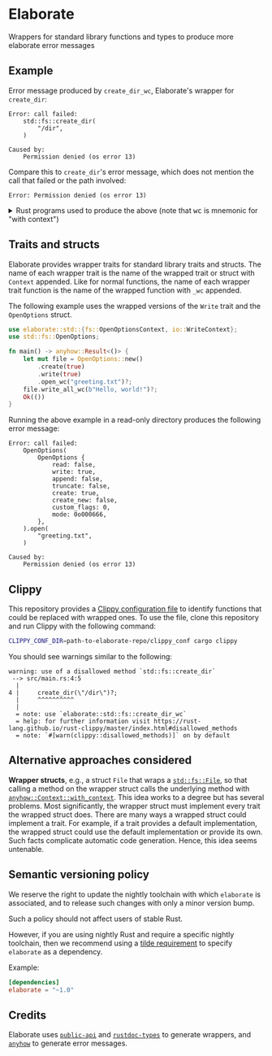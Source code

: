 # Elaborate

Wrappers for standard library functions and types to produce more elaborate error messages

## Example

Error message produced by `create_dir_wc`, Elaborate's wrapper for `create_dir`:

```
Error: call failed:
    std::fs::create_dir(
        "/dir",
    )

Caused by:
    Permission denied (os error 13)
```

Compare this to `create_dir`'s error message, which does not mention the call that failed or the path involved:

```
Error: Permission denied (os error 13)
```

<details>

<summary>Rust programs used to produce the above (note that <tt>wc</tt> is mnemonic for "with context")</summary>

```rust
use elaborate::std::fs::create_dir_wc;

fn main() -> anyhow::Result<()> {
    create_dir_wc("/dir")?;
    Ok(())
}
```

```rust
use std::fs::create_dir;

fn main() -> anyhow::Result<()> {
    create_dir("/dir")?;
    Ok(())
}
```

</details>

## Traits and structs

Elaborate provides wrapper traits for standard library traits and structs. The name of each wrapper trait is the name of the wrapped trait or struct with `Context` appended. Like for normal functions, the name of each wrapper trait function is the name of the wrapped function with `_wc` appended.

The following example uses the wrapped versions of the `Write` trait and the `OpenOptions` struct.

```rust
use elaborate::std::{fs::OpenOptionsContext, io::WriteContext};
use std::fs::OpenOptions;

fn main() -> anyhow::Result<()> {
    let mut file = OpenOptions::new()
        .create(true)
        .write(true)
        .open_wc("greeting.txt")?;
    file.write_all_wc(b"Hello, world!")?;
    Ok(())
}
```

Running the above example in a read-only directory produces the following error message:

```
Error: call failed:
    OpenOptions(
        OpenOptions {
            read: false,
            write: true,
            append: false,
            truncate: false,
            create: true,
            create_new: false,
            custom_flags: 0,
            mode: 0o000666,
        },
    ).open(
        "greeting.txt",
    )

Caused by:
    Permission denied (os error 13)
```

## Clippy

This repository provides a [Clippy configuration file] to identify functions that could be replaced with wrapped ones. To use the file, clone this repository and run Clippy with the following command:

```sh
CLIPPY_CONF_DIR=path-to-elaborate-repo/clippy_conf cargo clippy
```

You should see warnings similar to the following:

```
warning: use of a disallowed method `std::fs::create_dir`
 --> src/main.rs:4:5
  |
4 |     create_dir(\"/dir\")?;
  |     ^^^^^^^^^^
  |
  = note: use `elaborate::std::fs::create_dir_wc`
  = help: for further information visit https://rust-lang.github.io/rust-clippy/master/index.html#disallowed_methods
  = note: `#[warn(clippy::disallowed_methods)]` on by default
```

## Alternative approaches considered

**Wrapper structs**, e.g., a struct `File` that wraps a [`std::fs::File`], so that calling a method on the wrapper struct calls the underlying method with [`anyhow::Context::with_context`]. This idea works to a degree but has several problems. Most significantly, the wrapper struct must implement every trait the wrapped struct does. There are many ways a wrapped struct could implement a trait. For example, if a trait provides a default implementation, the wrapped struct could use the default implementation or provide its own. Such facts complicate automatic code generation. Hence, this idea seems untenable.

## Semantic versioning policy

We reserve the right to update the nightly toolchain with which `elaborate` is associated, and to release such changes with only a minor version bump.

Such a policy should not affect users of stable Rust.

However, if you are using nightly Rust and require a specific nightly toolchain, then we recommend using a [tilde requirement] to specify `elaborate` as a dependency.

Example:

```toml
[dependencies]
elaborate = "~1.0"
```

## Credits

Elaborate uses [`public-api`] and [`rustdoc-types`] to generate wrappers, and [`anyhow`] to generate error messages.

[Clippy configuration file]: https://doc.rust-lang.org/clippy/configuration.html
[`anyhow::Context::with_context`]: https://docs.rs/anyhow/latest/anyhow/trait.Context.html#tymethod.with_context
[`anyhow`]: https://github.com/dtolnay/anyhow
[`public-api`]: https://github.com/cargo-public-api/cargo-public-api/tree/main/public-api
[`rustdoc-types`]: https://github.com/aDotInTheVoid/rustdoc-types
[`std::fs::File`]: https://doc.rust-lang.org/std/fs/struct.File.html
[tilde requirement]: https://doc.rust-lang.org/cargo/reference/specifying-dependencies.html#tilde-requirements
